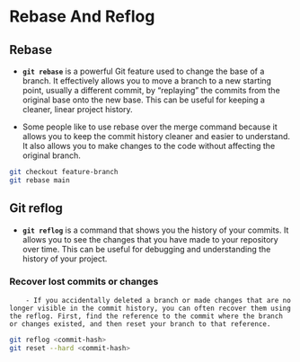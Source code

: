# Rebase And Reflog

## Rebase

- **`git rebase`** is a powerful Git feature used to change the base of a branch. It effectively allows you to move a branch to a new starting point, usually a different commit, by “replaying” the commits from the original base onto the new base. This can be useful for keeping a cleaner, linear project history.

- Some people like to use rebase over the merge command because it allows you to keep the commit history cleaner and easier to understand. It also allows you to make changes to the code without affecting the original branch.

```sh
git checkout feature-branch
git rebase main
```


## Git reflog
- **`git reflog`** is a command that shows you the history of your commits. It allows you to see the changes that you have made to your repository over time. This can be useful for debugging and understanding the history of your project.

### Recover lost commits or changes

        - If you accidentally deleted a branch or made changes that are no longer visible in the commit history, you can often recover them using the reflog. First, find the reference to the commit where the branch or changes existed, and then reset your branch to that reference.

```sh
git reflog <commit-hash>
git reset --hard <commit-hash>